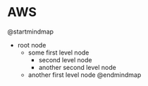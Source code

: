 # AWS

@startmindmap
* root node
	* some first level node
		* second level node
		* another second level node
	* another first level node
@endmindmap
